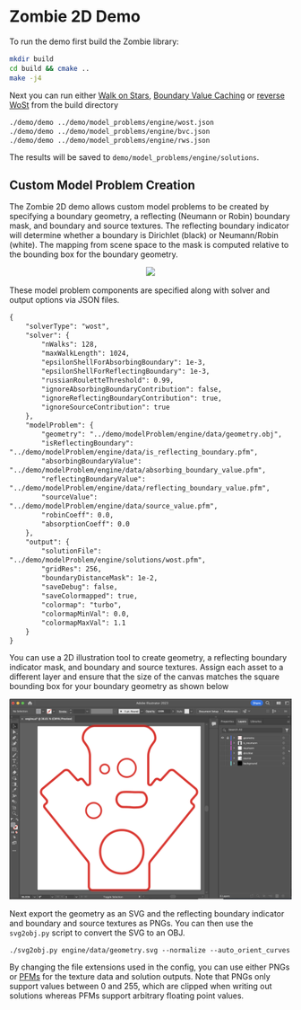 # Zombie 2D Demo

To run the demo first build the Zombie library:

```bash
mkdir build
cd build && cmake ..
make -j4
```

Next you can run either [Walk on Stars](https://www.cs.cmu.edu/~kmcrane/Projects/WalkOnStars/index.html), [Boundary Value Caching](http://www.rohansawhney.io/BoundaryValueCaching.pdf) or [reverse WoSt](https://imaging.cs.cmu.edu/walk_on_stars_robin/) from the build directory

```
./demo/demo ../demo/model_problems/engine/wost.json
./demo/demo ../demo/model_problems/engine/bvc.json
./demo/demo ../demo/model_problems/engine/rws.json
```

The results will be saved to `demo/model_problems/engine/solutions`.

## Custom Model Problem Creation

The Zombie 2D demo allows custom model problems to be created by specifying a boundary geometry, a reflecting (Neumann or Robin) boundary mask, and boundary and source textures. The reflecting boundary indicator will determine whether a boundary is Dirichlet (black) or Neumann/Robin (white). The mapping from scene space to the mask is computed relative to the bounding box for the boundary geometry.

<div align='center'>
  <img src='./imgs/overview.png'/>
</div>


These model problem components are specified along with solver and output options via JSON files.

```
{
    "solverType": "wost",
    "solver": {
        "nWalks": 128,
        "maxWalkLength": 1024,
        "epsilonShellForAbsorbingBoundary": 1e-3,
        "epsilonShellForReflectingBoundary": 1e-3,
        "russianRouletteThreshold": 0.99,
        "ignoreAbsorbingBoundaryContribution": false,
        "ignoreReflectingBoundaryContribution": true,
        "ignoreSourceContribution": true
    },
    "modelProblem": {
        "geometry": "../demo/modelProblem/engine/data/geometry.obj",
        "isReflectingBoundary": "../demo/modelProblem/engine/data/is_reflecting_boundary.pfm",
        "absorbingBoundaryValue": "../demo/modelProblem/engine/data/absorbing_boundary_value.pfm",
        "reflectingBoundaryValue": "../demo/modelProblem/engine/data/reflecting_boundary_value.pfm",
        "sourceValue": "../demo/modelProblem/engine/data/source_value.pfm",
        "robinCoeff": 0.0,
        "absorptionCoeff": 0.0
    },
    "output": {
        "solutionFile": "../demo/modelProblem/engine/solutions/wost.pfm",
        "gridRes": 256,
        "boundaryDistanceMask": 1e-2,
        "saveDebug": false,
        "saveColormapped": true,
        "colormap": "turbo",
        "colormapMinVal": 0.0,
        "colormapMaxVal": 1.1
    }
}
```

You can use a 2D illustration tool to create geometry, a reflecting boundary indicator mask, and boundary and source textures. Assign each asset to a different layer and ensure that the size of the canvas matches the square bounding box for your boundary geometry as shown below

<div align='center'>
  <img src='./imgs/model_problem_builder.png'/>
</div>


Next export the geometry as an SVG and the reflecting boundary indicator and boundary and source textures as PNGs. You can then use the `svg2obj.py` script to convert the SVG to an OBJ.

```
./svg2obj.py engine/data/geometry.svg --normalize --auto_orient_curves
```

By changing the file extensions used in the config, you can use either PNGs or [PFMs](https://www.pauldebevec.com/Research/HDR/PFM/) for the texture data and solution outputs. Note that PNGs only support values between 0 and 255, which are clipped when writing out solutions whereas PFMs support arbitrary floating point values.
